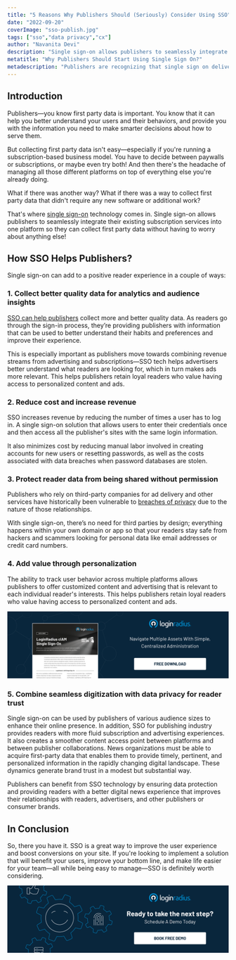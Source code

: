```yaml
---
title: "5 Reasons Why Publishers Should (Seriously) Consider Using SSO"
date: "2022-09-20"
coverImage: "sso-publish.jpg"
tags: ["sso","data privacy","cx"]
author: "Navanita Devi"
description: "Single sign-on allows publishers to seamlessly integrate their existing subscription services into one platform so they can collect first party data without having to worry about anything else."
metatitle: "Why Publishers Should Start Using Single Sign On?"
metadescription: "Publishers are recognizing that single sign on delivers a lot of value to the content consumption process. This blog highlights the value for publishers using SSO."
---
```


## Introduction

Publishers—you know first party data is important. You know that it can help you better understand your users and their behaviors, and provide you with the information you need to make smarter decisions about how to serve them.

But collecting first party data isn't easy—especially if you're running a subscription-based business model. You have to decide between paywalls or subscriptions, or maybe even try both! And then there's the headache of managing all those different platforms on top of everything else you're already doing.

What if there was another way? What if there was a way to collect first party data that didn't require any new software or additional work?

That's where [single sign-on](https://www.loginradius.com/single-sign-on/) technology comes in. Single sign-on allows publishers to seamlessly integrate their existing subscription services into one platform so they can collect first party data without having to worry about anything else!


## How SSO Helps Publishers? 

Single sign-on can add to a positive reader experience in a couple of ways:

### 1. Collect better quality data for analytics and audience insights

[SSO can help publishers](https://www.loginradius.com/blog/identity/benefits-single-sign-on-sso/) collect more and better quality data. As readers go through the sign-in process, they’re providing publishers with information that can be used to better understand their habits and preferences and improve their experience. 

This is especially important as publishers move towards combining revenue streams from advertising and subscriptions—SSO tech helps advertisers better understand what readers are looking for, which in turn makes ads more relevant. This helps publishers retain loyal readers who value having access to personalized content and ads.

### 2. Reduce cost and increase revenue

SSO increases revenue by reducing the number of times a user has to log in. A single sign-on solution that allows users to enter their credentials once and then access all the publisher's sites with the same login information.

It also minimizes cost by reducing manual labor involved in creating accounts for new users or resetting passwords, as well as the costs associated with data breaches when password databases are stolen.

### 3. Protect reader data from being shared without permission

Publishers who rely on third-party companies for ad delivery and other services have historically been vulnerable to [breaches of privacy](https://www.loginradius.com/blog/identity/how-to-handle-data-breaches/) due to the nature of those relationships. 

With single sign-on, there’s no need for third parties by design; everything happens within your own domain or app so that your readers stay safe from hackers and scammers looking for personal data like email addresses or credit card numbers.

### 4. Add value through personalization

The ability to track user behavior across multiple platforms allows publishers to offer customized content and advertising that is relevant to each individual reader's interests. This helps publishers retain loyal readers who value having access to personalized content and ads.

[![DS-SSO](DS-SSO.png)](https://www.loginradius.com/resource/loginradius-single-sign-on/)

### 5. Combine seamless digitization with data privacy for reader trust

Single sign-on can be used by publishers of various audience sizes to enhance their online presence. In addition, SSO for publishing industry provides readers with more fluid subscription and advertising experiences. It also creates a smoother content access point between platforms and between publisher collaborations. News organizations must be able to acquire first-party data that enables them to provide timely, pertinent, and personalized information in the rapidly changing digital landscape. These dynamics generate brand trust in a modest but substantial way. 

Publishers can benefit from SSO technology by ensuring data protection and providing readers with a better digital news experience that improves their relationships with readers, advertisers, and other publishers or consumer brands.

## In Conclusion 

So, there you have it. SSO is a great way to improve the user experience and boost conversions on your site. If you're looking to implement a solution that will benefit your users, improve your bottom line, and make life easier for your team—all while being easy to manage—SSO is definitely worth considering.

[![book-a-demo-loginradius](../../assets/book-a-demo-loginradius.png)](https://www.loginradius.com/book-a-demo/)
